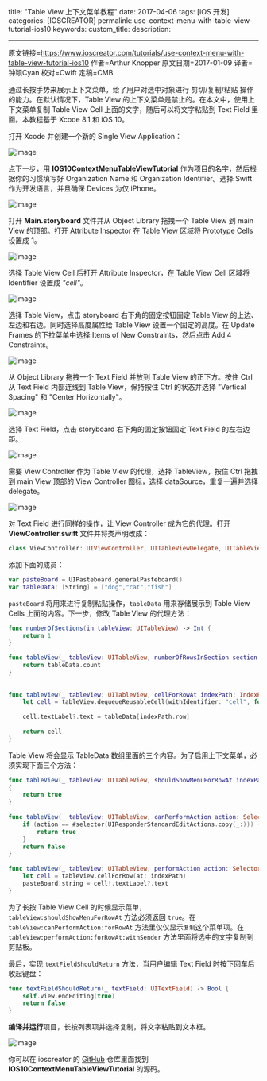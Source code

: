 title: "Table View 上下文菜单教程"
date: 2017-04-06
tags: [iOS 开发]
categories: [IOSCREATOR]
permalink: use-context-menu-with-table-view-tutorial-ios10
keywords: 
custom_title: 
description: 

---
原文链接=https://www.ioscreator.com/tutorials/use-context-menu-with-table-view-tutorial-ios10
作者=Arthur Knopper
原文日期=2017-01-09
译者=钟颖Cyan
校对=Cwift
定稿=CMB

<!--此处开始正文-->

通过长按手势来展示上下文菜单，给了用户对选中对象进行 剪切/复制/粘贴 操作的能力。在默认情况下，Table View 的上下文菜单是禁止的。在本文中，使用上下文菜单复制 Table View Cell 上面的文字，随后可以将文字粘贴到 Text Field 里面。本教程基于 Xcode 8.1 和 iOS 10。

<!--more-->

打开 Xcode 并创建一个新的 Single View Application：

![image](https://static1.squarespace.com/static/52428a0ae4b0c4a5c2a2cede/t/58728420414fb539f16738e6/1483899951269/?format=1500w)

点下一步，用 **IOS10ContextMenuTableViewTutorial** 作为项目的名字，然后根据你的习惯填写好 Organization Name 和 Organization Identifier。选择 Swift 作为开发语言，并且确保 Devices 为仅 iPhone。

![image](https://static1.squarespace.com/static/52428a0ae4b0c4a5c2a2cede/t/587284518419c2902d0b4038/1483899997903/?format=1500w)

打开 **Main.storyboard** 文件并从 Object Library 拖拽一个 Table View 到 main View 的顶部。打开 Attribute Inspector 在 Table View 区域将 Prototype Cells 设置成 1。

![image](https://static1.squarespace.com/static/52428a0ae4b0c4a5c2a2cede/t/58728478414fb539f1673cc0/1483900034219/?format=500w)

选择 Table View Cell 后打开 Attribute Inspector，在 Table View Cell 区域将 Identifier 设置成 *"cell"*。

![image](https://static1.squarespace.com/static/52428a0ae4b0c4a5c2a2cede/t/58728493bf629afa514967a5/1483900060894/?format=750w)

选择 Table View，点击 storyboard 右下角的固定按钮固定 Table View 的上边、左边和右边。同时选择高度属性给 Table View 设置一个固定的高度。在 Update Frames 的下拉菜单中选择 Items of New Constraints，然后点击 Add 4 Constraints。

![image](https://static1.squarespace.com/static/52428a0ae4b0c4a5c2a2cede/t/587284b5725e2549f7b0a58c/1483900094417/?format=750w)

从 Object Library 拖拽一个 Text Field 并放到 Table View 的正下方。按住 Ctrl 从 Text Field 内部连线到 Table View，保持按住 Ctrl 的状态并选择 "Vertical Spacing" 和 "Center Horizontally"。

![image](https://static1.squarespace.com/static/52428a0ae4b0c4a5c2a2cede/t/587285ead1758edd735361d8/1483900403738/Autolayout-Pinleftandright.png?format=500w)

选择 Text Field，点击 storyboard 右下角的固定按钮固定 Text Field 的左右边距。

![image](https://static1.squarespace.com/static/52428a0ae4b0c4a5c2a2cede/t/587286031e5b6c9fdaadb7b3/1483900432899/?format=750w)

需要 View Controller 作为 Table View 的代理，选择 TableView，按住 Ctrl 拖拽到 main View 顶部的 View Controller 图标，选择 dataSource，重复一遍并选择 delegate。

![image](https://static1.squarespace.com/static/52428a0ae4b0c4a5c2a2cede/t/58728664bebafb08e6a84d26/1483900526787/?format=300w)

对 Text Field 进行同样的操作，让 View Controller 成为它的代理。打开 **ViewController.swift** 文件并将类声明改成：

```swift
class ViewController: UIViewController, UITableViewDelegate, UITableViewDataSource, UITextFieldDelegate {
```

添加下面的成员：

```swift
var pasteBoard = UIPasteboard.generalPasteboard()
var tableData: [String] = ["dog","cat","fish"]
```

`pasteBoard` 将用来进行复制粘贴操作，`tableData` 用来存储展示到 Table View Cells 上面的内容。下一步，修改 Table View 的代理方法：

```swift
func numberOfSections(in tableView: UITableView) -> Int {
    return 1
}
    
func tableView(_ tableView: UITableView, numberOfRowsInSection section: Int) -> Int {
    return tableData.count
}
    
    
func tableView(_ tableView: UITableView, cellForRowAt indexPath: IndexPath) -> UITableViewCell {
    let cell = tableView.dequeueReusableCell(withIdentifier: "cell", for: indexPath)
        
    cell.textLabel?.text = tableData[indexPath.row]
        
    return cell
}
```

Table View 将会显示 TableData 数组里面的三个内容。为了启用上下文菜单，必须实现下面三个方法：

```swift
func tableView(_ tableView: UITableView, shouldShowMenuForRowAt indexPath: IndexPath) -> Bool
{
    return true
}
    
func tableView(_ tableView: UITableView, canPerformAction action: Selector, forRowAt indexPath: IndexPath, withSender sender: Any?) -> Bool {
    if (action == #selector(UIResponderStandardEditActions.copy(_:))) {
        return true
    }
    return false
}
    
func tableView(_ tableView: UITableView, performAction action: Selector, forRowAt indexPath: IndexPath, withSender sender: Any?) {
    let cell = tableView.cellForRow(at: indexPath)
    pasteBoard.string = cell!.textLabel?.text
}
```

为了长按 Table View Cell 的时候显示菜单，`tableView:shouldShowMenuForRowAt` 方法必须返回 `true`。在 `tableView:canPerformAction:forRowAt` 方法里仅仅显示`复制`这个菜单项。在 `tableView:performAction:forRowAt:withSender` 方法里面将选中的文字复制到剪贴板。

最后，实现 `textFieldShouldReturn` 方法，当用户编辑 Text Field 时按下回车后收起键盘：

```swift
func textFieldShouldReturn(_ textField: UITextField) -> Bool {
    self.view.endEditing(true)
    return false
}
```

**编译并运行**项目，长按列表项并选择复制，将文字粘贴到文本框。

![image](https://static1.squarespace.com/static/52428a0ae4b0c4a5c2a2cede/t/58728d2c1b631b6a2299ad67/1483902262012/?format=750w)

你可以在 ioscreator 的 [GitHub](https://github.com/ioscreator/ioscreator) 仓库里面找到 **IOS10ContextMenuTableViewTutorial** 的源码。